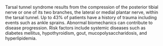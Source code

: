Tarsal tunnel syndrome results from the compression of the posterior tibial nerve or one of its two branches, the lateral or medial plantar nerve, within the tarsal tunnel. Up to 43% of patients have a history of trauma including events such as ankle sprains. Abnormal biomechanics can contribute to disease progression. Risk factors include systemic diseases such as diabetes mellitus, hypothyroidism, gout, mucopolysaccharidosis, and hyperlipidemia.